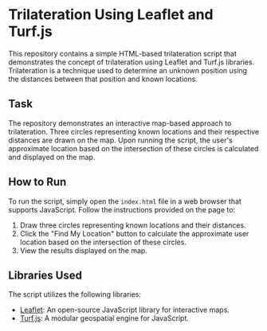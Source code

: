 # Trilateration Using Leaflet and Turf.js

This repository contains a simple HTML-based trilateration script that demonstrates the concept of trilateration using Leaflet and Turf.js libraries. Trilateration is a technique used to determine an unknown position using the distances between that position and known locations.

## Task
The repository demonstrates an interactive map-based approach to trilateration. Three circles representing known locations and their respective distances are drawn on the map. Upon running the script, the user's approximate location based on the intersection of these circles is calculated and displayed on the map.

## How to Run
To run the script, simply open the `index.html` file in a web browser that supports JavaScript. Follow the instructions provided on the page to:

1. Draw three circles representing known locations and their distances.
2. Click the "Find My Location" button to calculate the approximate user location based on the intersection of these circles.
3. View the results displayed on the map.

## Libraries Used
The script utilizes the following libraries:
- [Leaflet](https://leafletjs.com/): An open-source JavaScript library for interactive maps.
- [Turf.js](https://turfjs.org/): A modular geospatial engine for JavaScript.